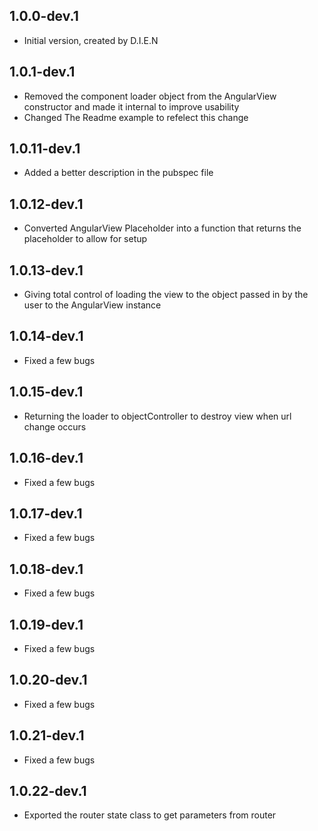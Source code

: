 ## 1.0.0-dev.1

- Initial version, created by D.I.E.N

## 1.0.1-dev.1

- Removed the component loader object from the AngularView constructor and made it internal to improve usability
- Changed The Readme example to refelect this change

## 1.0.11-dev.1

- Added a better description in the pubspec file

## 1.0.12-dev.1

- Converted AngularView Placeholder into a function that returns the placeholder to allow for setup

## 1.0.13-dev.1

- Giving total control of loading the view to the object passed in by the user to the AngularView instance

## 1.0.14-dev.1

- Fixed a few bugs

## 1.0.15-dev.1

- Returning the loader to objectController to destroy view when url change occurs

## 1.0.16-dev.1

- Fixed a few bugs

## 1.0.17-dev.1

- Fixed a few bugs

## 1.0.18-dev.1

- Fixed a few bugs

## 1.0.19-dev.1

- Fixed a few bugs

## 1.0.20-dev.1

- Fixed a few bugs

## 1.0.21-dev.1

- Fixed a few bugs

## 1.0.22-dev.1

- Exported the router state class to get parameters from router
